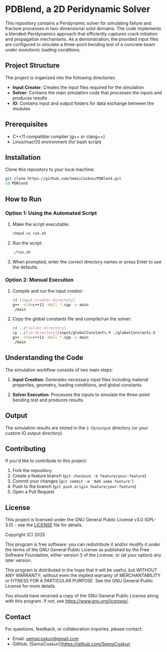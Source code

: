 # PDBlend, a 2D Peridynamic Solver

This repository contains a Peridynamic solver for simulating failure and fracture processes in two-dimensional solid domains. The code implements a blended-Peridynamics approach that efficiently captures crack initiation and propagation mechanisms. As a demonstration, the provided input files are configured to simulate a three-point bending test of a concrete beam under monotonic loading conditions.

## Project Structure

The project is organized into the following directories:

- **Input Creator**: Creates the input files required for the simulation
- **Solver**: Contains the main simulation code that processes the inputs and produces results
- **IO**: Contains input and output folders for data exchange between the modules

## Prerequisites

- C++11 compatible compiler (g++ or clang++)
- Linux/macOS environment (for bash script)

## Installation

Clone this repository to your local machine:

```bash
git clone https://github.com/SemsiCoskun/PDBlend.git
cd PDBlend
```

## How to Run

### Option 1: Using the Automated Script

1. Make the script executable:
   ```bash
   chmod +x run.sh
   ```

2. Run the script:
   ```bash
   ./run.sh
   ```

3. When prompted, enter the correct directory names or press Enter to use the defaults.

### Option 2: Manual Execution

1. Compile and run the input creator:
   ```bash
   cd [input-creator-directory]
   g++ -std=c++11 -Wall *.cpp -o main
   ./main
   ```

2. Copy the global constants file and compile/run the solver:
   ```bash
   cd ../[solver-directory]
   cp ../[io-directory]/input/globalConstants.h ./globalConstants.h
   g++ -std=c++11 -Wall *.cpp -o main
   ./main
   ```

## Understanding the Code

The simulation workflow consists of two main steps:

1. **Input Creation**: Generates necessary input files including material properties, geometry, loading conditions, and global constants.

2. **Solver Execution**: Processes the inputs to simulate the three-point bending test and produces results.

## Output

The simulation results are stored in the `3-IO/output` directory (or your custom IO output directory).

## Contributing

If you'd like to contribute to this project:

1. Fork the repository
2. Create a feature branch (`git checkout -b feature/your-feature`)
3. Commit your changes (`git commit -m 'Add some feature'`)
4. Push to the branch (`git push origin feature/your-feature`)
5. Open a Pull Request

## License

This project is licensed under the GNU General Public License v3.0 (GPL-3.0) - see the [LICENSE](LICENSE) file for details.

Copyright (C) 2025

This program is free software: you can redistribute it and/or modify
it under the terms of the GNU General Public License as published by
the Free Software Foundation, either version 3 of the License, or
(at your option) any later version.

This program is distributed in the hope that it will be useful,
but WITHOUT ANY WARRANTY; without even the implied warranty of
MERCHANTABILITY or FITNESS FOR A PARTICULAR PURPOSE. See the
GNU General Public License for more details.

You should have received a copy of the GNU General Public License
along with this program. If not, see <https://www.gnu.org/licenses/>.

## Contact

For questions, feedback, or collaboration inquiries, please contact:
- Email: semsicoskun@gmail.com
- GitHub: [SemsiCoskun](https://github.com/SemsiCoskun
